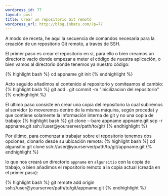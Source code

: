 ```yaml
--- 
wordpress_id: 77
layout: post
title: Crear un repositorio Git remoto
wordpress_url: http://blog.inbatu.com/?p=77
---
```

A modo de receta, he aquí la secuencia de comandos necesaria para la creación de un repositorio Git remoto, a través de SSH. 

El primer paso es crear el repositorio en sí, para ello o bien creamos un directorio vacío donde empezar a meter el código de nuestra aplicación, o bien vamos al directorio donde tenemos ya nuestro código:

{% highlight bash %}
cd appname
git init
{% endhighlight %}

Acto seguido añadimos el contenido al repositorio y comiteamos el cambio:
{% highlight bash %}
git add .
git commit -m "inicilizacion del repositorio"
{% endhighlight %}

El último paso consiste en crear una copia del repositorio la cual subiremos al servidor (o moveremos dentro de la misma máquina, según proceda) y que contiene solamente la información interna de git y no una copia de trabajo:
{% highlight bash %}
git clone --bare appname appname.git
scp -r appname.git ssh://user@yourserver/path/to/git/
{% endhighlight %}

Por último, para comenzar a trabajar sobre el repositorio tenemos dos opciones, clonarlo desde su ubicación remota:
{% highlight bash %}
cd algunsitio
git clone ssh://user@yourserver/path/to/git/appname.git
{% endhighlight %}

lo que nos creará un directorio <code>appname</code> en <code>algunsitio</code> con la copia de trabajo, o bien añadimos el repositorio remoto a la copia actual (creada en el primer paso):

{% highlight bash %}
git remote add origin ssh://user@yourserver/path/to/git/appname.git
{% endhighlight %}
